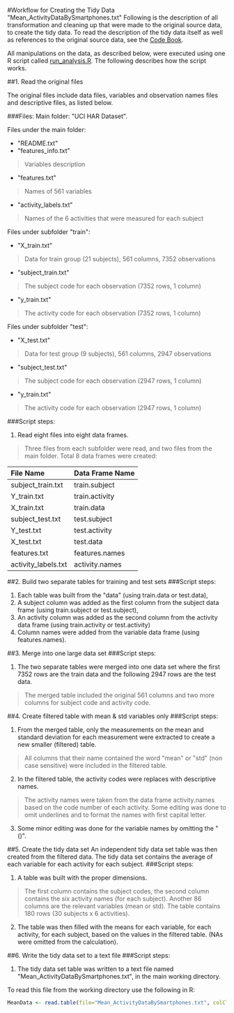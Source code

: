 #Workflow for Creating the Tidy Data "Mean_ActivityDataBySmartphones.txt"
Following is the description of all transformation and cleaning up that were made to the original source data, to create the tidy data. To read the description of the tidy data itself as well as references to the original source data, see the [Code Book](https://github.com/anat-kedem/TidyDataActivityRecognitionUsingSmartphones/blob/master/CodeBook.md).

All manipulations on the data, as described below, were executed using one R script called [run_analysis.R](https://github.com/anat-kedem/TidyDataActivityRecognitionUsingSmartphones/blob/master/run_analysis.R). The following describes how the script works.

##1. Read the original files

The original files include data files, variables and observation names files and descriptive files, as listed below.

###Files:
Main folder: "UCI HAR Dataset".

Files under the main folder:
- "README.txt"
- "features_info.txt" 
>Variables description

- "features.txt" 
>Names of 561 variables

- "activity_labels.txt"
>Names of the 6 activities that were measured for each subject

Files under subfolder "train":
- "X_train.txt"
>Data for train group (21 subjects), 561 columns, 7352 observations

- "subject_train.txt"
>The subject code for each observation (7352 rows, 1 column)

- "y_train.txt"
>The activity code for each observation (7352 rows, 1 column)

Files under subfolder "test":
- "X_test.txt"
>Data for test group (9 subjects), 561 columns, 2947 observations

- "subject_test.txt"
>The subject code for each observation (2947 rows, 1 column)

- "y_train.txt"
>The activity code for each observation (2947 rows, 1 column)

###Script steps:
1. Read eight files into eight data frames.
>Three files from each subfolder were read, and two files from the main folder. Total 8 data frames were created:

File Name  | Data Frame Name
:----- | :--------
subject_train.txt | train.subject
Y_train.txt | train.activity
X_train.txt | train.data
subject_test.txt | test.subject
Y_test.txt | test.activity
X_test.txt | test.data
features.txt | features.names
activity_labels.txt | activity.names

##2. Build two separate tables for training and test sets
###Script steps:
1. Each table was built from the "data" (using train.data or test.data), 
2. A subject column was added as the first column from the subject data frame (using train.subject or test.subject),
3. An activity column was added as the second column from the activity data frame (using train.activity or test.activity)
4. Column names were added from the variable data frame (using features.names).

##3. Merge into one large data set
###Script steps:
1. The two separate tables were merged into one data set where the first 7352 rows are the train data and the following 2947 rows are the test data.
>The merged table included the original 561 columns and two more columns for subject code and activity code.

##4. Create filtered table with mean & std variables only
###Script steps:
1. From the merged table, only the measurements on the mean and standard deviation for each measurement were extracted to create a new smaller (filtered) table. 
>All columns that their name contained the word "mean" or "std" (non case sensitive) were included in the filtered table.
2. In the filtered table, the activity codes were replaces with descriptive names. 
>The activity names were taken from the data frame activity.names based on the code number of each activity. Some editing was done to omit underlines and to format the names with first capital letter.
3. Some minor editing was done for the variable names by omitting the "()".

##5. Create the tidy data set
An independent tidy data set table was then created from the filtered data. The tidy data set contains the average of each variable for each activity for each subject.
###Script steps:
1. A table was built with the proper dimensions.
>The first column contains the subject codes, the second column contains the six activity names (for each subject). Another 86 columns are the relevant variables (mean or std). The table contains 180 rows (30 subjects x 6 activities).
2. The table was then filled with the means for each variable, for each activity, for each subject, based on the values in the filtered table. (NAs were omitted from the calculation).

##6. Write the tidy data set to a text file
###Script steps:
1. The tidy data set table was written to a text file named "Mean_ActivityDataBySmartphones.txt", in the main working directory.

To read this file from the working directory use the following in R:
```R
MeanData <- read.table(file="Mean_ActivityDataBySmartphones.txt", colClasses=c("character", "character",rep("numeric",86)), header=TRUE)
```
